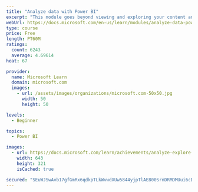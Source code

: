 ```yaml
---
title: "Analyze data with Power BI"
excerpt: "This module goes beyond viewing and exploring your content and explains how to interact with it by working with reports and dashboards to uncover and share new business insights."
webUrl: https://docs.microsoft.com/en-us/learn/modules/analyze-data-power-bi/
type: course
price: Free
length: PT60M
ratings:
  count: 6243
  average: 4.69614
heat: 67

provider:
  name: Microsoft Learn
  domain: microsoft.com
  images:
    - url: /assets/images/organizations/microsoft.com-50x50.jpg
      width: 50
      height: 50

levels:
  - Beginner

topics:
  - Power BI

images:
  - url: https://docs.microsoft.com/learn/achievements/analyze-explore-data-power-bi-social.png
    width: 643
    height: 321
    isCached: true

secured: "SEuWJSwAvb17gfGmRx6qdkpTLkWvwdXUw5844yjpTlAE800SrnDRMDMUui6cDBpUXk7sCbLRtn9Tl9ecP6mBB4SLcSmIapl2sGupxhPdBQVZyPZoFM3Ngyyh7IOFrauYLFUC5jaVaeflJdvxhZZVyPXrs5WyMpSlOmzCgc1xLuBLCsaZ/30GrD21s1hrMmsCES31ihZyJH/5j2zkkpDzKtxkyVQsG7rFbRyOagDCxWLb9CrfxoqCE/8f8vs4Hy8eaf9GG3P+c/berkluMqfzOf3y4OMfsZA9TSb8Rm4HyjIA26K1TmpLSmYWCSOWjIL7pOaXaQbbAr2ZVY+PheHUBktCZjoeT8ZC5s/GkD/YmHjj+VCotvlrwN/K4jdE/Kyds2xEv4OjKqjYRGtVbUrEpx91h7v3CoYCMWQ0hHPLrzs=;5QtVSHuo8skmsVp51/VEFw=="
---
```


